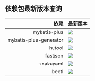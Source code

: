 ## 依赖包最新版本查询
|                     依赖 | 最新版本                                                                                                                                                                                                                      |
|-----------------------:|:--------------------------------------------------------------------------------------------------------------------------------------------------------------------------------------------------------------------------|
|           mybatis-plus | <a target="_blank" href="https://search.maven.org/search?q=g:%22com.baomidou%22%20AND%20a:%22mybatis-plus-boot-starter%22"><img src="https://img.shields.io/maven-central/v/com.baomidou/mybatis-plus-boot-starter"/></a> |					
| mybatis-plus-generator | <a target="_blank" href="https://search.maven.org/search?q=g:%22com.baomidou%22%20AND%20a:%22mybatis-plus-generator%22"><img src="https://img.shields.io/maven-central/v/com.baomidou/mybatis-plus-generator"/></a>       |					
|                 hutool | <a target="_blank" href="https://search.maven.org/search?q=g:%22cn.hutool%22%20AND%20a:%22hutool-all%22"><img src="https://img.shields.io/maven-central/v/cn.hutool/hutool-all"/></a>                                     |					
|               fastjson | <a target="_blank" href="https://search.maven.org/search?q=g:%22com.alibaba%22%20AND%20a:%22fastjson%22"><img src="https://img.shields.io/maven-central/v/com.alibaba/fastjson"/></a>                                     |					
|              snakeyaml | <a target="_blank" href="https://search.maven.org/search?q=g:%22org.yaml%22%20AND%20a:%22snakeyaml%22"><img src="https://img.shields.io/maven-central/v/org.yaml/snakeyaml"/></a>                                         |					
|                  beetl | <a target="_blank" href="https://search.maven.org/search?q=g:%22com.ibeetl%22%20AND%20a:%22beetl%22"><img src="https://img.shields.io/maven-central/v/com.ibeetl/beetl"/></a>                                             |					


